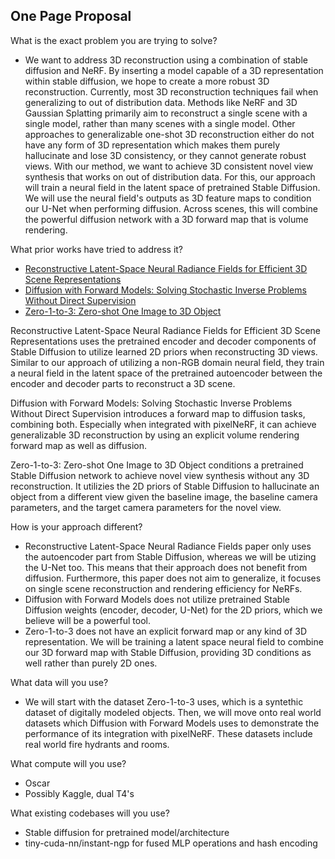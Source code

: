 ## One Page Proposal

What is the exact problem you are trying to solve? 
- We want to address 3D reconstruction using a combination of stable diffusion and NeRF. By inserting a model capable of a 3D representation within stable diffusion, we hope to create a more robust 3D reconstruction. Currently, most 3D reconstruction techniques fail when generalizing to out of distribution data. Methods like NeRF and 3D Gaussian Splatting primarily aim to reconstruct a single scene with a single model, rather than many scenes with a single model. Other approaches to generalizable one-shot 3D reconstruction either do not have any form of 3D representation which makes them purely hallucinate and lose 3D consistency, or they cannot generate robust views. With our method, we want to achieve 3D consistent novel view synthesis that works on out of distribution data. For this, our approach will train a neural field in the latent space of pretrained Stable Diffusion. We will use the neural field's outputs as 3D feature maps to condition our U-Net when performing diffusion. Across scenes, this will combine the powerful diffusion network with a 3D forward map that is volume rendering.

What prior works have tried to address it? 
- [Reconstructive Latent-Space Neural Radiance Fields for Efficient 3D Scene Representations](https://arxiv.org/pdf/2310.17880)
- [Diffusion with Forward Models: Solving Stochastic Inverse Problems Without Direct Supervision](https://diffusion-with-forward-models.github.io/diffusion-forward-paper.pdf)
- [Zero-1-to-3: Zero-shot One Image to 3D Object](https://arxiv.org/pdf/2303.11328)

Reconstructive Latent-Space Neural Radiance Fields for Efficient 3D Scene Representations uses the pretrained encoder and decoder components of Stable Diffusion to utilize learned 2D priors when reconstructing 3D views. Similar to our approach of utilizing a non-RGB domain neural field, they train a neural field in the latent space of the pretrained autoencoder between the encoder and decoder parts to reconstruct a 3D scene.

Diffusion with Forward Models: Solving Stochastic Inverse Problems Without Direct Supervision introduces a forward map to diffusion tasks, combining both. Especially when integrated with pixelNeRF, it can achieve generalizable 3D reconstruction by using an explicit volume rendering forward map as well as diffusion.

Zero-1-to-3: Zero-shot One Image to 3D Object conditions a pretrained Stable Diffusion network to achieve novel view synthesis without any 3D reconstruction. It utilizies the 2D priors of Stable Diffusion to hallucinate an object from a different view given the baseline image, the baseline camera parameters, and the target camera parameters for the novel view. 

How is your approach different? 
- Reconstructive Latent-Space Neural Radiance Fields paper only uses the autoencoder part from Stable Diffusion, whereas we will be utizing the U-Net too. This means that their approach does not benefit from diffusion. Furthermore, this paper does not aim to generalize, it focuses on single scene reconstruction and rendering efficiency for NeRFs.
- Diffusion with Forward Models does not utilize pretrained Stable Diffusion weights (encoder, decoder, U-Net) for the 2D priors, which we believe will be a powerful tool. 
- Zero-1-to-3 does not have an explicit forward map or any kind of 3D representation. We will be training a latent space neural field to combine our 3D forward map with Stable Diffusion, providing 3D conditions as well rather than purely 2D ones.

What data will you use? 
- We will start with the dataset Zero-1-to-3 uses, which is a syntethic dataset of digitally modeled objects. Then, we will move onto real world datasets which Diffusion with Forward Models uses to demonstrate the performance of its integration with pixelNeRF. These datasets include real world fire hydrants and rooms.

What compute will you use? 
- Oscar
- Possibly Kaggle, dual T4's

What existing codebases will you use?
- Stable diffusion for pretrained model/architecture
- tiny-cuda-nn/instant-ngp for fused MLP operations and hash encoding